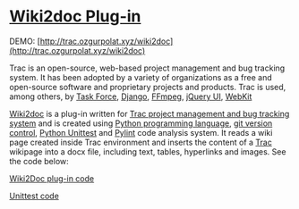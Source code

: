 # [Wiki2doc Plug-in](https://github.com/ozgurpolat/wiki2doc/tree/master/my-plugins/wiki2doc_plugin)

DEMO: [http://trac.ozgurpolat.xyz/wiki2doc](http://trac.ozgurpolat.xyz/wiki2doc)

Trac is an open-source, web-based project management and bug tracking system. It has been adopted by a variety of organizations as a free and open-source software and proprietary projects and products. Trac is used, among others, by [Task Force](https://en.wikipedia.org/wiki/Task_force), [Django](https://en.wikipedia.org/wiki/Django_(web_framework)), [FFmpeg](https://en.wikipedia.org/wiki/FFmpeg), [jQuery UI](https://en.wikipedia.org/wiki/JQuery), [WebKit](https://en.wikipedia.org/wiki/WebKit)

[Wiki2doc](https://github.com/ozgurpolat/wiki2doc/tree/master/my-plugins/wiki2doc_plugin) is a plug-in written for [Trac project management and bug tracking system](https://en.wikipedia.org/wiki/Trac) and is created using [Python programming language](https://www.python.org/), [git version control](https://en.wikipedia.org/wiki/Git), [Python Unittest](https://docs.python.org/2/library/unittest.html) and [Pylint](https://www.pylint.org/) code analysis system. It reads a wiki page created inside Trac environment and inserts the content of a [Trac](https://trac.edgewall.org/) wikipage into a docx file, including text, tables, hyperlinks and images. See the code below:

[Wiki2Doc plug-in code](https://github.com/ozgurpolat/wiki2doc/tree/master/my-plugins/wiki2doc_plugin)

[Unittest code](https://github.com/ozgurpolat/wiki2doc/tree/master/my-plugins/wiki2doc_plugin/tests)


